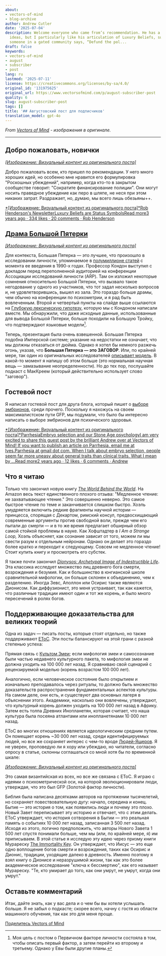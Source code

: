 ```yaml
---
about:
- vectors-of-mind
- blog-archive
author: Andrew Cutler
date: '2025-07-04'
description: Welcome everyone who came from’s recommendation. He has a lot of good
  ideas, but I particularly like his articulation of Luxury Beliefs, such as when
  someone in a gated community says, “Defund the pol...
draft: false
keywords:
- vectors-of-mind
- august
- subscriber
- post
lang: ru
lastmod: '2025-07-11'
license: https://creativecommons.org/licenses/by-sa/4.0/
original_id: '131975625'
original_url: https://www.vectorsofmind.com/p/august-subscriber-post
quality: 6
slug: august-subscriber-post
tags: []
title: '## Августовский пост для подписчиков'
translation_model: gpt-4o
---
```


*From [Vectors of Mind](https://www.vectorsofmind.com/p/august-subscriber-post) - изображения в оригинале.*

---

## Добро пожаловать, новички


[*[Изображение: Визуальный контент из оригинального поста]*](https://substackcdn.com/image/fetch/$s_!x939!,f_auto,q_auto:good,fl_progressive:steep/https%3A%2F%2Fsubstack-post-media.s3.amazonaws.com%2Fpublic%2Fimages%2F7be22533-adf1-4663-b1db-5eb047efd701_590x648.png)

Добро пожаловать всем, кто пришел по рекомендации. У него много хороших идей, но особенно мне нравится его формулировка "Роскошных убеждений", например, когда кто-то в закрытом сообществе говорит: "Сократите финансирование полиции". Они могут носить праведное убеждение как перо в шляпе, не неся при этом никаких затрат. Раздражает, но, думаю, мы всего лишь обезьяны++.

[*[Изображение: Визуальный контент из оригинального поста]*Rob Henderson's NewsletterLuxury Beliefs are Status SymbolsRead more3 years ago · 334 likes · 20 comments · Rob Henderson](https://www.robkhenderson.com/p/status-symbols-and-the-struggle-for)

## [Драма Большой Пятерки](https://twitter.com/JessieSunPsych/status/1682794801643634689)


[*[Изображение: Визуальный контент из оригинального поста]*](https://substackcdn.com/image/fetch/$s_!-Evu!,f_auto,q_auto:good,fl_progressive:steep/https%3A%2F%2Fsubstack-post-media.s3.amazonaws.com%2Fpublic%2Fimages%2F2fdb2382-1fb1-43c9-9b92-3b58f1d11e86_1200x1346.png)

Для контекста, Большая Пятерка — это лучшее, что произошло в исследовании личности, упоминаемое в [полумиллионе статей](https://scholar.google.com/scholar?hl=en&as_sdt=0%2C5&q=%22big+five%22+personality&btnG=) с момента ее введения в 1990-х годах. Профессор Кондон выступил с докладом перед переполненной аудиторией на конференции Ассоциации исследований личности (ARP). Там он изложил некоторые сомнения относительно Большой Пятерки, что вызвало такое негодование у одного из участников, что тот задал несколько вопросов и, не удовлетворившись, вышел из зала. Это гораздо больше драмы, чем обычно на конференции по психометрии, и я рад быть вовлеченным. Второй и четвертый пункты на слайде выше ссылаются на [Глубокую лексическую гипотезу](https://psycnet.apa.org/record/2023-18692-001), которую мы с Кондоном написали вместе. Мы обнаружили, что даже исходные данные, использованные для вывода Большой Пятерки, больше походили на Большую Тройку, что подтверждают языковые модели[^1].

Теперь, презентация была очень взвешенной. Большая Пятерка подобна Имперской системе; указание на недостатки не означает, что мы должны отказаться от дюйма. Однако я хотел бы немного разжечь огонь, указав, что **Большая Пятерка — это ЗАГОВОР**. Или, по крайней мере, так один из оригинальных исследователей [описывает модель](https://personalitypsychologypodcast.podbean.com/e/10_jeffmccrae/). В какой-то момент я напишу об этом больше (это нормальная научная вещь — замазывание неопределенности). Но до тех пор, послушайте подкаст с МакКреем (который действительно использует слово "заговор").

## Гостевой пост


Я написал гостевой пост для друга блога, который пишет о [выборе эмбрионов](https://www.aporiamagazine.com/p/embryo-selection-healthy-babies-vs), среди прочего. Поскольку я нахожусь на своем максималистском пути GFP, мы подумали, что было бы интересно написать о выборе эмбрионов для психического здоровья.

[*[Изображение: Визуальный контент из оригинального поста]*ParrhesiaEmbryo selection and our Stone Age psychologyI am very excited to share this guest post by the brilliant Andrew over at Vectors of Mind! If you want to publish an article on Parrhesia, email me at Ives.Parrhesia at gmail dot com. When I talk about embryo selection, people seem far more uneasy about general traits than clinical traits. What I mean by …Read more2 years ago · 12 likes · 6 comments · Andrew](https://parrhesia.substack.com/p/embryo-selection-and-our-stone-age)

## Что я читаю


Только что закончил новую книгу _[The World Behind the World](https://www.amazon.com/World-Behind-Consciousness-Limits-Science/dp/1982159383)_. На Amazon весь текст единственного плохого отзыва: "Медленное чтение: не захватывающее чтение." Это совершенно неверно. Это самое быстрое чтение по теме и заканчивается слишком быстро. Хоэль умудряется включить редкие фрагменты научной истории — принцесса, спорящая с Декартом, римский консул, предвосхищающий современные аргументы против свободной воли, прежде чем его пытали до смерти — и в то же время предлагает обширный обзор самой стойкой проблемы в науке. Как Хофштадтер в _I Am a Strange Loop,_ Хоэль объясняет, как сознание зависит от того, можем ли мы свести разум к отдельным нейронам. Однако он делает это гораздо более кратко и переходит к следующему. Совсем не медленное чтение! Стоит купить книгу и просмотреть его субстек.

Я также почти закончил _[Dionysos: Archetypal Image of Indestructible Life](https://www.amazon.com/Dionysos-Archetypal-Image-Indestructible-Life/dp/0691029156)_**.** Эта классика исследует множество лиц древнего бога смерти, возрождения и безумия. Как и большинство в юнгианской школе сравнительной мифологии, он больше склонен к объединению, чем к разделению. Иногда Зевс, Аполлон или Осирис также являются Дионисом. Как диффузионист, это меня устраивает, так как кажется, что различные традиции имеют один и тот же корень, и было много пересечений в ролях богов.

## Поддерживающие доказательства для великих теорий


Одна из задач — писать посты, которые стоят отдельно, но также поддерживают [EToC](https://www.vectorsofmind.com/p/eve-theory-of-consciousness-v2). Эти посты балансируют на этой грани с разной степенью успеха:

Прямая связь с [Культом Змеи](https://www.vectorsofmind.com/p/the-snake-cult-of-consciousness); если мифология змеи и самосознание были частью недавнего культурного пакета, то мифология змеи не должна уходить на 100 000 лет назад. Я сравниваю свой сценарий с рецензируемой моделью (корень возрастом 100 000 лет).

Аналогично, если человеческое состояние было открытием и изначально преподавалось через ритуалы, то должно быть множество доказательств распространения фундаментальных аспектов культуры. На самом деле, они есть, и существуют два основных лагеря в объяснении этого. Академики, насколько они вовлечены, утверждают, что культурный корень должен уходить на 100 000 лет назад в Африку. Затем есть толпа Древних Инопланетян, которая считает, что наша культура была посеяна атлантами или инопланетянами 10 000 лет назад.

EToC во многих отношениях является идеологическим средним путем. Он помещает корень ~30 000 лет назад, среди идентифицируемых людей, но все же сохраняет интерес с чем-то вроде [Людей-Ящеров](https://www.vectorsofmind.com/p/the-snake-cult-of-consciousness). Я не уверен, проповедую ли я хору или убеждаю, но читатели, согласно опросу в статье, склонны соглашаться со мной хотя бы по временной шкале:

[*[Изображение: Визуальный контент из оригинального поста]*](https://substackcdn.com/image/fetch/$s_!HsvZ!,f_auto,q_auto:good,fl_progressive:steep/https%3A%2F%2Fsubstack-post-media.s3.amazonaws.com%2Fpublic%2Fimages%2Fb4932b9c-d4f1-466b-a026-9f4eca89da14_1226x860.png)

Это самая византийская из всех, но все же связана с EToC. Я играю с идеями о психометрической оси, на которой эволюционировали люди, утверждая, что это был GFP (Золотой фактор личности).

Библия была написана десятками авторов на протяжении тысячелетий, но сохраняет повествовательную дугу: начало, середина и конец. Бытие — это история о том, как появились люди и почему это плохо. Новый Завет переписывает эту историю и отвечает, что с этим делать. EToC утверждает, что история сотворения в Бытии — это реальная память о событиях 10 000 лет назад, записанная 3 500 лет назад. Исходя из этого, логично предположить, что авторы Нового Завета 1 500 лет спустя понимали больше, чем мы (или, по крайней мере, я) им приписываем. В этой статье я исследую эту идею через призму книги Мурареску [The Immortality Key](https://www.amazon.com/Immortality-Key-Uncovering-History-Religion/dp/1250207142). Он утверждает, что Иисус — это еще одно воплощение богов смерти и возрождения, таких как Осирис и Дионис, традиции, уходящие далеко в древность. Именно поэтому я взял книгу о Дионисе и неразрушимой жизни, так как это более академическое исследование "ключа к бессмертию", как его называет Мурареску. "Те, кто умирает до того, как они умрут, не умрут, когда они умрут."

## Оставьте комментарий


Итак, дайте знать, как у вас дела и о чем бы вы хотели услышать больше. Я не забыл о подкасте; скорее всего, начну с гостя из области машинного обучения, так как это для меня проще.

[Поделитесь Vectors of Mind](https://www.vectorsofmind.com/?action=share)

[^1]: Моя цель с постом о Первичном факторе личности состояла в том, чтобы описать первый фактор, а затем перейти ко второму и третьему. Однако у Евы были другие планы.